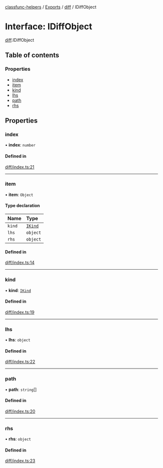 [classfunc-helpers](../README.md) / [Exports](../modules.md) / [diff](../modules/diff.md) / IDiffObject

# Interface: IDiffObject

[diff](../modules/diff.md).IDiffObject

## Table of contents

### Properties

- [index](diff.IDiffObject.md#index)
- [item](diff.IDiffObject.md#item)
- [kind](diff.IDiffObject.md#kind)
- [lhs](diff.IDiffObject.md#lhs)
- [path](diff.IDiffObject.md#path)
- [rhs](diff.IDiffObject.md#rhs)

## Properties

### index

• **index**: `number`

#### Defined in

[diff/index.ts:21](https://github.com/ClassFunc/classfunc-helpers/blob/64bbc90/diff/diffHelper.ts#L21)

___

### item

• **item**: `Object`

#### Type declaration

| Name | Type |
| :------ | :------ |
| `kind` | [`IKind`](../modules/diff.md#ikind) |
| `lhs` | `object` |
| `rhs` | `object` |

#### Defined in

[diff/index.ts:14](https://github.com/ClassFunc/classfunc-helpers/blob/64bbc90/diff/diffHelper.ts#L14)

___

### kind

• **kind**: [`IKind`](../modules/diff.md#ikind)

#### Defined in

[diff/index.ts:19](https://github.com/ClassFunc/classfunc-helpers/blob/64bbc90/diff/diffHelper.ts#L19)

___

### lhs

• **lhs**: `object`

#### Defined in

[diff/index.ts:22](https://github.com/ClassFunc/classfunc-helpers/blob/64bbc90/diff/diffHelper.ts#L22)

___

### path

• **path**: `string`[]

#### Defined in

[diff/index.ts:20](https://github.com/ClassFunc/classfunc-helpers/blob/64bbc90/diff/diffHelper.ts#L20)

___

### rhs

• **rhs**: `object`

#### Defined in

[diff/index.ts:23](https://github.com/ClassFunc/classfunc-helpers/blob/64bbc90/diff/diffHelper.ts#L23)

